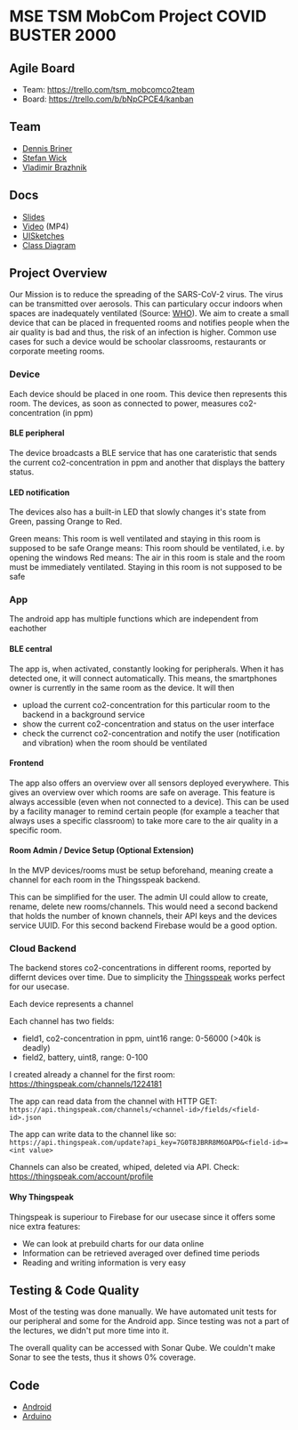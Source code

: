 # MSE TSM MobCom Project COVID BUSTER 2000

## Agile Board
* Team: https://trello.com/tsm_mobcomco2team
* Board: https://trello.com/b/bNpCPCE4/kanban

## Team
* [Dennis Briner](https://github.com/TheMen4ce)
* [Stefan Wick](https://github.com/wickdev)
* [Vladimir Brazhnik](https://github.com/4realDev)

## Docs
* [Slides](https://docs.google.com/presentation/d/1LQ77AjYsA2AsoAlaf-1ryAkffRm060hJ0MQgu7ak1nI/edit#slide=id.g723630543_3_0)
* [Video](https://drive.google.com/file/d/1889uhlroge8Ggu7UIv40mozf6lYQPhnd/view?usp=sharing) (MP4)
* [UISketches](Docs)
* [Class Diagram](https://drive.google.com/file/d/1qiJj_hMIhar-pp_2rVHpa_LUboA9ZGWx/view?usp=sharing)

## Project Overview
Our Mission is to reduce the spreading of the SARS-CoV-2 virus. The virus can be transmitted over aerosols. This can particulary occur indoors when spaces are inadequately ventilated (Source: [WHO](https://www.who.int/news-room/q-a-detail/q-a-how-is-covid-19-transmitted)). We aim to create a small device that can be placed in frequented rooms and notifies people when the air quality is bad and thus, the risk of an infection is higher. Common use cases for such a device would be schoolar classrooms, restaurants or corporate meeting rooms.

### Device
Each device should be placed in one room. This device then represents this room. The devices, as soon as connected to power, measures co2-concentration (in ppm)

#### BLE peripheral
The device broadcasts a BLE service that has one carateristic that sends the current co2-concentration in ppm and another that displays the battery status.

#### LED notification
The devices also has a built-in LED that slowly changes it's state from Green, passing Orange to Red. 

Green means: This room is well ventilated and staying in this room is supposed to be safe
Orange means: This room should be ventilated, i.e. by opening the windows
Red means: The air in this room is stale and the room must be immediately ventilated. Staying in this room is not supposed to be safe

### App
The android app has multiple functions which are independent from eachother

#### BLE central
The app is, when activated, constantly looking for peripherals. When it has detected one, it will connect automatically. This means, the smartphones owner is currently in the same room as the device. It will then
* upload the current co2-concentration for this particular room to the backend in a background service
* show the current co2-concentration and status on the user interface
* check the currenct co2-concentration and notify the user (notification and vibration) when the room should be ventilated

#### Frontend
The app also offers an overview over all sensors deployed everywhere. This gives an overview over which rooms are safe on average. This feature is always accessible (even when not connected to a device). This can be used by a facility manager to remind certain people (for example a teacher that always uses a specific classroom) to take more care to the air quality in a specific room.

#### Room Admin / Device Setup (Optional Extension)
In the MVP devices/rooms must be setup beforehand, meaning create a channel for each room in the Thingsspeak backend.

This can be simplified for the user. The admin UI could allow to create, rename, delete new rooms/channels. This would need a second backend that holds the number of known channels, their API keys and the devices service UUID. For this second backend Firebase would be a good option.

### Cloud Backend
The backend stores co2-concentrations in different rooms, reported by differnt devices over time. Due to simplicity the [Thingsspeak](thingspeak.com) works perfect for our usecase.

Each device represents a channel

Each channel has two fields:
* field1, co2-concentration in ppm, uint16 range: 0-56000 (>40k is deadly)
* field2, battery, uint8, range: 0-100

I created already a channel for the first room:
https://thingspeak.com/channels/1224181

The app can read data from the channel with HTTP GET:
`https://api.thingspeak.com/channels/<channel-id>/fields/<field-id>.json`

The app can write data to the channel like so:
`https://api.thingspeak.com/update?api_key=7G0T8JBRR8M6OAPD&<field-id>=<int value>`

Channels can also be created, whiped, deleted via API. Check:
https://thingspeak.com/account/profile

#### Why Thingspeak
Thingspeak is superiour to Firebase for our usecase since it offers some nice extra features:

- We can look at prebuild charts for our data online
- Information can be retrieved averaged over defined time periods
- Reading and writing information is very easy

## Testing & Code Quality
Most of the testing was done manually. We have automated unit tests for our peripheral and some for the Android app. Since testing was not a part of the lectures, we didn't put more time into it.

The overall quality can be accessed with Sonar Qube. We couldn't make Sonar to see the tests, thus it shows 0% coverage.

## Code
* [Android](Android)
* [Arduino](Arduino)

